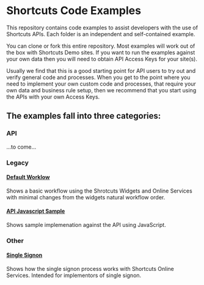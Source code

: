 # Shortcuts Code Examples

This repository contains code examples to assist
developers with the use of Shortcuts APIs. Each 
folder is an independent and self-contained example.

You can clone or fork this entire repository. Most examples
will work out of the box with Shortcuts Demo sites. If you 
want to run the examples against your own data then you will
need to obtain API Access Keys for your site(s).

Usually we find that this is a good starting point for API
users to try out and verify general code and processes.
When you get to the point where you need to implement
your own custom code and processes, that require your 
own data and business rule setup, then we recommend
that you start using the APIs with your own Access Keys.

## The examples fall into three categories:  

### API

...to come...

### Legacy

#### [Default Worklow](./legacy/default-workflow/)

Shows a basic workflow using the Shrotcuts Widgets and Online Services with minimal changes from the widgets natural workflow order.

#### [API Javascript Sample](./legacy/api-js-sample/)

Shows sample implemenation against the API using JavaScript.

### Other

#### [Single Signon](./other/single-signon/)

Shows how the single signon process works with Shortcuts 
Online Services. Intended for implementors of single signon.

